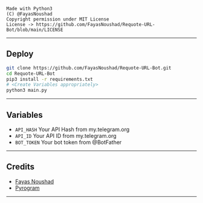 ```
Made with Python3
(C) @FayasNoushad
Copyright permission under MIT License
License -> https://github.com/FayasNoushad/Requote-URL-Bot/blob/main/LICENSE
```

---

## Deploy

```sh
git clone https://github.com/FayasNoushad/Requote-URL-Bot.git
cd Requote-URL-Bot
pip3 install -r requirements.txt
# <Create Variables appropriately>
python3 main.py
```

---

## Variables

- `API_HASH` Your API Hash from my.telegram.org
- `API_ID` Your API ID from my.telegram.org
- `BOT_TOKEN` Your bot token from @BotFather

---

## Credits

- [Fayas Noushad](https://github.com/FayasNoushad)
- [Pyrogram](https://github.com/pyrogram/pyrogram)

---

